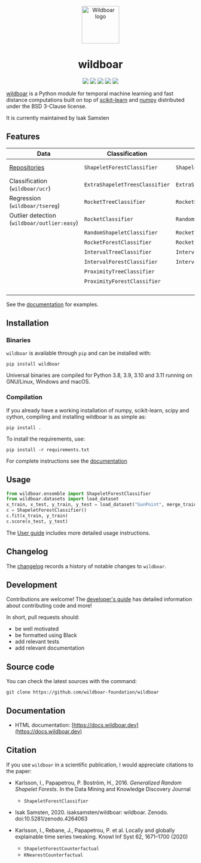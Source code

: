 </p>
<p align="center">
<img src="https://github.com/wildboar-foundation/wildboar/blob/master/.github/github-logo.png?raw=true" alt="Wildboar logo" width="100px">
</p>

<h1 align="center">wildboar</h1>

<p align="center">
	<img src="https://img.shields.io/badge/python-3.8%20|%203.9%20|%203.10-blue" />
	<img src="https://github.com/wildboar-foundation/wildboar/workflows/Build,%20test%20and%20upload%20to%20PyPI/badge.svg"/>
	<a href="https://badge.fury.io/py/wildboar"><img src="https://badge.fury.io/py/wildboar.svg" /></a>
	<a href="https://pepy.tech/project/wildboar"><img src="https://static.pepy.tech/personalized-badge/wildboar?period=total&units=international_system&left_color=black&right_color=orange&left_text=downloads" /></a>
	<a href="https://doi.org/10.5281/zenodo.4264063"><img src="https://zenodo.org/badge/DOI/10.5281/zenodo.4264063.svg" /></a>
</p>

[wildboar](https://docs.wildboar.dev/) is a Python module for temporal machine learning and fast
distance computations built on top of
[scikit-learn](https://scikit-learn.org) and [numpy](https://numpy.org)
distributed under the BSD 3-Clause license.

It is currently maintained by Isak Samsten

## Features

| **Data**                                                             | **Classification**             | **Regression**                | **Explainability**             | **Metric** | **Unsupervised**          | **Outlier**               |
| -------------------------------------------------------------------- | ------------------------------ | ----------------------------- | ------------------------------ | ---------- | ------------------------- | ------------------------- |
| [Repositories](https://docs.wildboar.dev/master/guide/datasets.html) | `ShapeletForestClassifier`     | `ShapeletForestRegressor`     | `ShapeletForestCounterfactual` | UCR-suite  | `ShapeletForestTransform` | `IsolationShapeletForest` |
| Classification (`wildboar/ucr`)                                      | `ExtraShapeletTreesClassifier` | `ExtraShapeletTreesRegressor` | `KNearestCounterfactual`       | MASS       | `RandomShapeletEmbedding` |                           |
| Regression (`wildboar/tsereg`)                                       | `RocketTreeClassifier`         | `RocketRegressor`             | `PrototypeCounterfactual`      | DTW        | `RocketTransform`         |                           |
| Outlier detection (`wildboar/outlier:easy`)                          | `RocketClassifier`             | `RandomShapeletRegressor`     | `IntervalImportance`           | DDTW       | `IntervalTransform`       |                           |
|                                                                      | `RandomShapeletClassifier`     | `RocketTreeRegressor`         |                                | WDTW       | `FeatureTransform`        |                           |
|                                                                      | `RocketForestClassifier`       | `RocketForestRegressor`       |                                | MSM        | MatrixProfile             |                           |
|                                                                      | `IntervalTreeClassifier`       | `IntervalTreeRegressor`       |                                | TWE        | Segmentation              |                           |
|                                                                      | `IntervalForestClassifier`     | `IntervalForestRegressor`     |                                | LCSS       | Motif discovery           |                           |
|                                                                      | `ProximityTreeClassifier`      |                               |                                | ERP        | `SAX`                     |                           |
|                                                                      | `ProximityForestClassifier`    |                               |                                | EDR        | `PAA`                     |                           |
|                                                                      |                                |                               |                                |            | `MatrixProfileTransform`  |                           |

See the [documentation](https://docs.wildboar.dev/master/examples.html) for examples.

## Installation

### Binaries

`wildboar` is available through `pip` and can be installed with:

    pip install wildboar

Universal binaries are compiled for Python 3.8, 3.9, 3.10 and 3.11 running on
GNU/Linux, Windows and macOS.

### Compilation

If you already have a working installation of numpy, scikit-learn, scipy and cython,
compiling and installing wildboar is as simple as:

    pip install .

To install the requirements, use:

    pip install -r requirements.txt

For complete instructions see the [documentation](https://docs.wildboar.dev/master/install.html#build-and-compile-from-source)

## Usage

```python
from wildboar.ensemble import ShapeletForestClassifier
from wildboar.datasets import load_dataset
x_train, x_test, y_train, y_test = load_dataset("GunPoint", merge_train_test=False)
c = ShapeletForestClassifier()
c.fit(x_train, y_train)
c.score(x_test, y_test)
```

The [User guide](https://docs.wildboar.dev/master/guide.html) includes more
detailed usage instructions.

## Changelog

The [changelog](https://docs.wildboar.dev/master/more/whatsnew.html) records a
history of notable changes to `wildboar`.

## Development

Contributions are welcome! The [developer's
guide](https://docs.wildboar.dev/master/more/contributing.html) has detailed
information about contributing code and more!

In short, pull requests should:

- be well motivated
- be formatted using Black
- add relevant tests
- add relevant documentation

## Source code

You can check the latest sources with the command:

    git clone https://github.com/wildboar-foundation/wildboar

## Documentation

- HTML documentation: [https://docs.wildboar.dev](https://docs.wildboar.dev)

## Citation

If you use `wildboar` in a scientific publication, I would appreciate
citations to the paper:

- Karlsson, I., Papapetrou, P. Boström, H., 2016.
  _Generalized Random Shapelet Forests_. In the Data Mining and
  Knowledge Discovery Journal

  - `ShapeletForestClassifier`

- Isak Samsten, 2020. isaksamsten/wildboar: wildboar. Zenodo. doi:10.5281/zenodo.4264063
- Karlsson, I., Rebane, J., Papapetrou, P. et al.
  Locally and globally explainable time series tweaking.
  Knowl Inf Syst 62, 1671–1700 (2020)

  - `ShapeletForestCounterfactual`
  - `KNearestCounterfactual`
